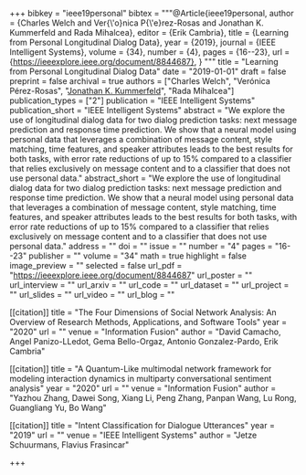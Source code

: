 +++
bibkey = "ieee19personal"
bibtex = """@Article{ieee19personal,
  author    = {Charles Welch and Ver{\\'o}nica P{\\'e}rez-Rosas and Jonathan K. Kummerfeld and Rada Mihalcea},
  editor    = {Erik Cambria},
  title     = {Learning from Personal Longitudinal Dialog Data},
  year      = {2019},
  journal   = {IEEE Intelligent Systems},
  volume    = {34},
  number    = {4},
  pages     = {16--23},
  url       = {https://ieeexplore.ieee.org/document/8844687},
}
"""
title = "Learning from Personal Longitudinal Dialog Data"
date = "2019-01-01"
draft = false
preprint = false
archival = true
authors = ["Charles Welch", "Ver&oacute;nica P&eacute;rez-Rosas", "<span style='text-decoration:underline;'>Jonathan K. Kummerfeld</span>", "Rada Mihalcea"]
publication_types = ["2"]
publication = "IEEE Intelligent Systems"
publication_short = "IEEE Intelligent Systems"
abstract = "We explore the use of longitudinal dialog data for two dialog prediction tasks: next message prediction and response time prediction. We show that a neural model using personal data that leverages a combination of message content, style matching, time features, and speaker attributes leads to the best results for both tasks, with error rate reductions of up to 15% compared to a classifier that relies exclusively on message content and to a classifier that does not use personal data."
abstract_short = "We explore the use of longitudinal dialog data for two dialog prediction tasks: next message prediction and response time prediction. We show that a neural model using personal data that leverages a combination of message content, style matching, time features, and speaker attributes leads to the best results for both tasks, with error rate reductions of up to 15% compared to a classifier that relies exclusively on message content and to a classifier that does not use personal data."
address = ""
doi = ""
issue = ""
number = "4"
pages = "16--23"
publisher = ""
volume = "34"
math = true
highlight = false
image_preview = ""
selected = false
url_pdf = "https://ieeexplore.ieee.org/document/8844687"
url_poster = ""
url_interview = ""
url_arxiv = ""
url_code = ""
url_dataset = ""
url_project = ""
url_slides = ""
url_video = ""
url_blog = ""

[[citation]]
title = "The Four Dimensions of Social Network Analysis: An Overview of Research Methods, Applications, and Software Tools"
year = "2020"
url = ""
venue = "Information Fusion"
author = "David Camacho, Angel Panizo-LLedot, Gema Bello-Orgaz, Antonio Gonzalez-Pardo, Erik Cambria"

[[citation]]
title = "A Quantum-Like multimodal network framework for modeling interaction dynamics in multiparty conversational sentiment analysis"
year = "2020"
url = ""
venue = "Information Fusion"
author = "Yazhou Zhang, Dawei Song, Xiang Li, Peng Zhang, Panpan Wang, Lu Rong, Guangliang Yu, Bo Wang"

[[citation]]
title = "Intent Classification for Dialogue Utterances"
year = "2019"
url = ""
venue = "IEEE Intelligent Systems"
author = "Jetze Schuurmans, Flavius Frasincar"


+++
